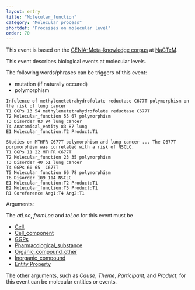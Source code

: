 ```yaml
---
layout: entry
title: "Molecular_function"
category: "Molecular process"
shortdef: "Processes on molecular level"
order: 70
---
```


This event is based on the <a href="http://www.nactem.ac.uk/meta-knowledge/">GENIA-Meta-knowledge corpus</a> at <a href="http://www.nactem.ac.uk/">NaCTeM</a>.

This event describes biological events at molecular levels.

The following words/phrases can be triggers of this event:

- mutation (if naturally occured)
- polymorphism

~~~ ann
Infulence of methylenetetrahydrofolate reductase C677T polymorphism on the risk of lung cancer
T1 GGPs 13 54 methylenetetrahydrofolate reductase C677T
T2 Molecular_function 55 67 polymorphism
T3 Disorder 83 94 lung cancer
T4 Anatomical_entity 83 87 lung
E1 Molecular_function:T2 Product:T1
~~~
~~~ ann
Studies on MTHFR C677T polymorphism and lung cancer ... The C677T porpmorphism was correlated with a risk of NSCLC.
T1 GGPs 11 22 MTHFR C677T
T2 Molecular_function 23 35 polymorphism
T3 Disorder 40 51 lung cancer
T4 GGPs 60 65  C677T
T5 Molecular_function 66 78 polymorphism
T6 Disorder 109 114 NSCLC
E1 Molecular_function:T2 Product:T1
E2 Molecular_function:T5 Product:T1
R1 Coreference Arg1:T4 Arg2:T1
~~~ 

Arguments:

The *atLoc*, *fromLoc* and *toLoc* for this event must be
- [Cell](),
- [Cell_component]()
- [GGPs]()
- [Pharmacological_substance]()
- [Organic_compound_other]()
- [Inorganic_compound]()
- [Entity Property]()

The other arguments, such as *Cause*, *Theme*, *Participant*, and *Product*, for this event can be molecular entities or events.


<!--details-->



